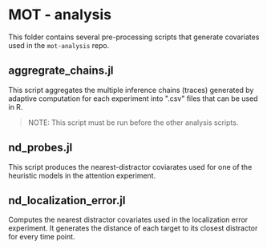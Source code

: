 # MOT - analysis

This folder contains several pre-processing scripts that generate covariates used in the `mot-analysis` repo. 


## aggregrate_chains.jl

This script aggregates the multiple inference chains (traces) generated by adaptive computation for each experiment into ".csv" files that can be used in R.

> NOTE: This script must be run before the other analysis scripts.

## nd_probes.jl

This script produces the nearest-distractor coviarates used for one of the heuristic models in the attention experiment. 

## nd_localization_error.jl

Computes the nearest distractor covariates used in the localization error experiment. It generates the distance of each target to its closest distractor for every time point. 
